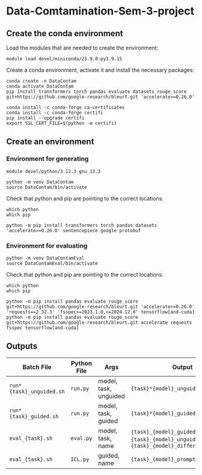 # Data-Comtamination-Sem-3-project

## Create the conda environment

Load the modules that are needed to create the environment:

```shell
module load devel/miniconda/23.9.0-py3.9.15
```

Create a conda environment, activate it and install the necessary packages:

```shell
conda create -n DataContam
conda activate DataContam
pip install transformers torch pandas evaluate datasets rouge_score git+https://github.com/google-research/bleurt.git 'accelerate>=0.26.0'

conda install -c conda-forge ca-certificates
conda install -c conda-forge certifi
pip install --upgrade certifi
export SSL_CERT_FILE=$(python -m certifi)
```

## Create an environment

### Environment for generating

```shell
module devel/python/3.12.3_gnu_13.3
```

```shell
python -m venv DataContam
source DataContam/bin/activate
```

Check that python and pip are pointing to the correct locations:

```shell
which python
which pip
```

```shell
python -m pip install transformers torch pandas datasets 'accelerate>=0.26.0' sentencepiece google protobuf
```

### Environment for evaluating

```shell
python -m venv DataContamEval
source DataContamEval/bin/activate
```

Check that python and pip are pointing to the correct locations:

```shell
which python
which pip
```

```shell
python -m pip install pandas evaluate rouge_score git+https://github.com/google-research/bleurt.git 'accelerate>=0.26.0' 'requests==2.32.3' 'fsspec>=2023.1.0,<=2024.12.0' tensorflow[and-cuda]
python -m pip install pandas evaluate rouge_score git+https://github.com/google-research/bleurt.git accelerate requests fsspec tensorflow[and-cuda]

```

## Outputs

| Batch File               | Python File | Args                  | Output                                                                                                  |
| ------------------------ | ----------- | --------------------- | ------------------------------------------------------------------------------------------------------- |
| `run*{task}_unguided.sh` | `run.py`    | model, task, unguided | `{task}*{model}_unguided.sh`                                                                            |
| `run*{task}_guided.sh`   | `run.py`    | model, task, guided   | `{task}*{model}_guided.sh`                                                                              |
| `eval_{task}.sh`         | `eval.py`   | model, task, name     | `{task}_{model}_guided_scores.sh`, `{task}_{model}_unguided_scores.sh`, `{task}_{model}_differences.sh` |
| `eval_{task}.sh`         | `ICL.py`    | guided, name          | `{task}_{model}_prompting.sh`                                                                           |
